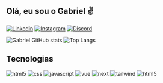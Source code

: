 ## Olá, eu sou o Gabriel ✌️

[![Linkedin](https://img.shields.io/badge/LinkedIn-0077B5?style=for-the-badge&logo=linkedin&logoColor=white)](https://www.linkedin.com/in/gabrielnevesp/)
[![Instagram](https://img.shields.io/badge/Instagram-E4405F?style=for-the-badge&logo=instagram&logoColor=white)](https://www.instagram.com/pierneves_gabl/)
[![Discord](https://img.shields.io/badge/Discord-7289DA?style=for-the-badge&logo=discord&logoColor=white)](Neves#0840)

![Gabriel GitHub stats](https://github-readme-stats.vercel.app/api?username=gabrielneves17&show_icons=true&theme=onedark) ![Top Langs](https://github-readme-stats.vercel.app/api/top-langs/?username=gabrielneves17&layout=compact&theme=onedark)

## Tecnologias

<div style="display: inline_block">
    <img align="center" alt="html5" src="https://img.shields.io/badge/HTML5-E34F26?style=for-the-badge&logo=html5&logoColor=white">
    <img align="center" alt="css" src="https://img.shields.io/badge/CSS3-1572B6?style=for-the-badge&logo=css3&logoColor=white">
    <img align="center" alt="javascript" src="https://img.shields.io/badge/JavaScript-F7DF1E?style=for-the-badge&logo=javascript&logoColor=black">
    <img align="center" alt="vue" src="https://img.shields.io/badge/Vue.js-35495E?style=for-the-badge&logo=vue.js&logoColor=4FC08D">
    <img align="center" alt="next" src="https://img.shields.io/badge/Next.js-000000.svg?style=for-the-badge&logo=nextdotjs&logoColor=white">
    <img align="center" alt="tailwind" src="https://img.shields.io/badge/Tailwind%20CSS-06B6D4.svg?style=for-the-badge&logo=Tailwind-CSS&logoColor=white">
    <img align="center" alt="html5" src="https://img.shields.io/badge/MongoDB-4EA94B?style=for-the-badge&logo=mongodb&logoColor=white">
</div>
